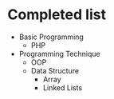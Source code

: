 # Completed list
- Basic Programming
	- PHP
- Programming Technique
	- OOP
	- Data Structure
		- Array
		- Linked Lists
